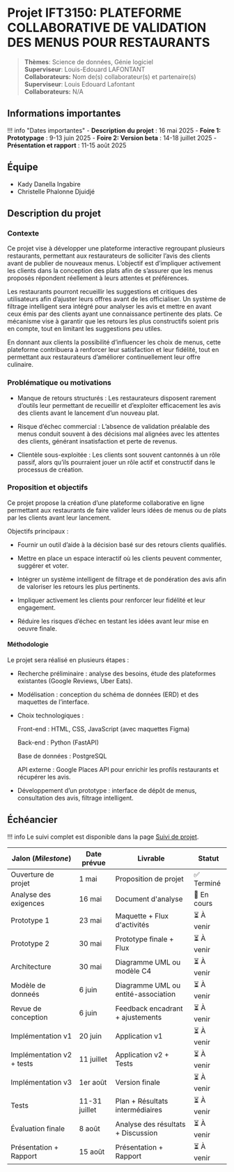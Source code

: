 # Projet IFT3150: PLATEFORME COLLABORATIVE DE VALIDATION DES MENUS POUR RESTAURANTS

> **Thèmes**: Science de données, Génie logiciel  
> **Superviseur**: Louis-Edouard LAFONTANT  
> **Collaborateurs:** Nom de(s) collaborateur(s) et partenaire(s)
> **Superviseur**: Louis Edouard Lafontant  
> **Collaborateurs:** N/A

## Informations importantes

!!! info "Dates importantes"
    - **Description du projet** : 16 mai 2025
    - **Foire 1: Prototypage** : 9-13 juin 2025
    - **Foire 2: Version beta** : 14-18 juillet 2025
    - **Présentation et rapport** : 11-15 août 2025

## Équipe

- Kady Danella Ingabire
- Christelle Phalonne Djuidjé

## Description du projet

### Contexte
Ce projet vise à développer une plateforme interactive regroupant plusieurs restaurants, permettant aux restaurateurs de solliciter l’avis des clients avant de publier de nouveaux menus. L’objectif est d’impliquer activement les clients dans la conception des plats afin de s’assurer que les menus proposés répondent réellement à leurs attentes et préférences.

Les restaurants pourront recueillir les suggestions et critiques des utilisateurs afin d’ajuster leurs offres avant de les officialiser. Un système de filtrage intelligent sera intégré pour analyser les avis et mettre en avant ceux émis par des clients ayant une connaissance pertinente des plats. Ce mécanisme vise à garantir que les retours les plus constructifs soient pris en compte, tout en limitant les suggestions peu utiles.

En donnant aux clients la possibilité d’influencer les choix de menus, cette plateforme contribuera à renforcer leur satisfaction et leur fidélité, tout en permettant aux restaurateurs d’améliorer continuellement leur offre culinaire.

### Problématique ou motivations
- Manque de retours structurés : Les restaurateurs disposent rarement d’outils leur permettant de recueillir et d’exploiter efficacement les avis des clients avant le lancement d’un nouveau plat.

- Risque d’échec commercial : L’absence de validation préalable des menus conduit souvent à des décisions mal alignées avec les attentes des clients, générant insatisfaction et perte de revenus.

- Clientèle sous-exploitée : Les clients sont souvent cantonnés à un rôle passif, alors qu’ils pourraient jouer un rôle actif et constructif dans le processus de création.

### Proposition et objectifs
Ce projet propose la création d’une plateforme collaborative en ligne permettant aux restaurants de faire valider leurs idées de menus ou de plats par les clients avant leur lancement.

Objectifs principaux :

- Fournir un outil d’aide à la décision basé sur des retours clients qualifiés.

- Mettre en place un espace interactif où les clients peuvent commenter, suggérer et voter.

- Intégrer un système intelligent de filtrage et de pondération des avis afin de valoriser les retours les plus pertinents.

- Impliquer activement les clients pour renforcer leur fidélité et leur engagement.

- Réduire les risques d’échec en testant les idées avant leur mise en oeuvre finale.

#### Méthodologie
Le projet sera réalisé en plusieurs étapes :

- Recherche préliminaire : analyse des besoins, étude des plateformes existantes (Google Reviews, Uber Eats).

- Modélisation : conception du schéma de données (ERD) et des maquettes de l’interface.

- Choix technologiques :

  Front-end : HTML, CSS, JavaScript (avec maquettes Figma)

  Back-end : Python (FastAPI)

  Base de données : PostgreSQL

  API externe : Google Places API pour enrichir les profils restaurants et récupérer les avis.

- Développement d’un prototype : interface de dépôt de menus, consultation des avis, filtrage intelligent. 


## Échéancier

!!! info
    Le suivi complet est disponible dans la page [Suivi de projet](suivi.md).

| Jalon (*Milestone*)            | Date prévue   | Livrable                            | Statut      |
|--------------------------------|---------------|-------------------------------------|-------------|
| Ouverture de projet            | 1 mai         | Proposition de projet               | ✅ Terminé  |
| Analyse des exigences          | 16 mai        | Document d'analyse                  | 🔄 En cours |
| Prototype 1                    | 23 mai        | Maquette + Flux d'activités         | ⏳ À venir  |
| Prototype 2                    | 30 mai        | Prototype finale + Flux             | ⏳ À venir  |
| Architecture                   | 30 mai        | Diagramme UML ou modèle C4          | ⏳ À venir  |
| Modèle de donneés              | 6 juin        | Diagramme UML ou entité-association | ⏳ À venir  |
| Revue de conception            | 6 juin        | Feedback encadrant + ajustements    | ⏳ À venir  |
| Implémentation v1              | 20 juin       | Application v1                      | ⏳ À venir  |
| Implémentation v2 + tests      | 11 juillet    | Application v2 + Tests              | ⏳ À venir  |
| Implémentation v3              | 1er août      | Version finale                      | ⏳ À venir  |
| Tests                          | 11-31 juillet | Plan + Résultats intermédiaires     | ⏳ À venir  |
| Évaluation finale              | 8 août        | Analyse des résultats + Discussion  | ⏳ À venir  |
| Présentation + Rapport         | 15 août       | Présentation + Rapport              | ⏳ À venir  |
